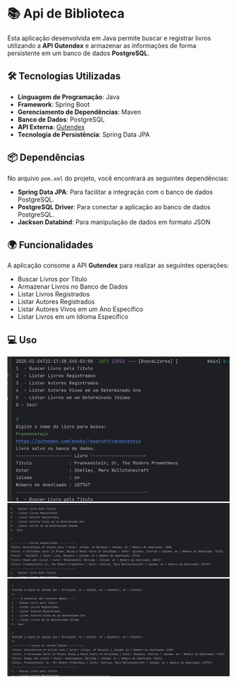 # 📚 Api de Biblioteca

Esta aplicação desenvolvida em Java permite buscar e registrar livros utilizando a **API Gutendex** e armazenar as informações de forma persistente em um banco de dados **PostgreSQL**.

## 🛠️ Tecnologias Utilizadas

- **Linguagem de Programação**: Java
- **Framework**: Spring Boot
- **Gerenciamento de Dependências**: Maven
- **Banco de Dados**: PostgreSQL
- **API Externa**: [Gutendex](https://gutendex.com/)
- **Tecnologia de Persistência**: Spring Data JPA

## 📦 Dependências

 No arquivo `pom.xml` do projeto, você encontrará as seguintes dependências:

- **Spring Data JPA**: Para facilitar a integração com o banco de dados PostgreSQL.
- **PostgreSQL Driver**: Para conectar a aplicação ao banco de dados PostgreSQL.
- **Jackson Databind**: Para manipulação de dados em formato JSON

## 🌍 Funcionalidades

A aplicação consome a API **Gutendex** para realizar as seguintes operações:
- Buscar Livros por Título
- Armazenar Livros no Banco de Dados
- Listar Livros Registrados
- Listar Autores Registrados
- Listar Autores Vivos em um Ano Específico
- Listar Livros em um Idioma Específico

## 💻 Uso

![Imagem de uso da aplicação 1](src/main/java/br/com/BuscaLivros/usoImagens/img.png) <br/>
![Imagem de uso da aplicação 2](src/main/java/br/com/BuscaLivros/usoImagens/img_1.png) <br/>
![Imagem de uso da aplicação 3](src/main/java/br/com/BuscaLivros/usoImagens/img_2.png)
